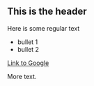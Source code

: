 ## This is the header

Here is some regular text

* bullet 1
* bullet 2

[Link to Google](https://www.google.com)

More text.
